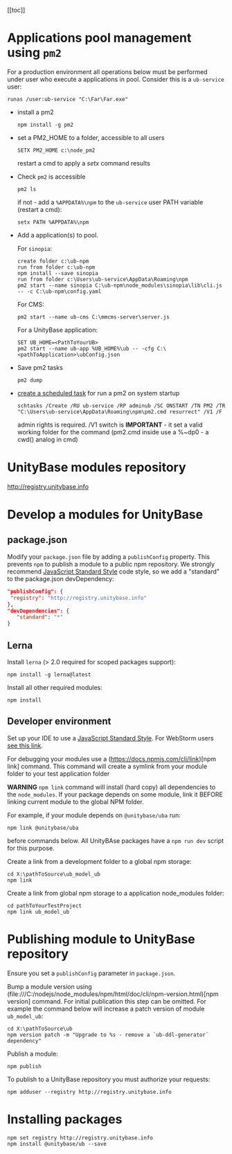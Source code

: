﻿[[toc]]
# Applications pool management using `pm2`

For a production environment all operations below must be performed under user who execute a applications in pool. 
Consider this is a `ub-service` user:   
```shell script
runas /user:ub-service "C:\Far\Far.exe"
```

 - install a pm2
    ```shell script
    npm install -g pm2
    ```
        
 - set a PM2_HOME to a folder, accessible to all users
    ```shell script
    SETX PM2_HOME c:\node_pm2
    ```

    restart a cmd to apply a _setx_ command results
            
 - Check `pm2` is accessible
    ```shell script 
    pm2 ls
    ```
    if not - add a `%APPDATA%\npm` to the `ub-service` user PATH variable (restart a cmd):         
    ```shell script
    setx PATH %APPDATA%\npm
    ```
       
 - Add a application(s) to pool. 
 
    For `sinopia`:  
    ```shell script
    create folder c:\ub-npm
    run from folder c:\ub-npm
    npm install --save sinopia
    run from folder c:\Users\ub-service\AppData\Roaming\npm
    pm2 start --name sinopia C:\ub-npm\node_modules\sinopia\lib\cli.js -- -c C:\ub-npm\config.yaml 
    ```

    For CMS:  
    ```shell script
    pm2 start --name ub-cms C:\mmcms-server\server.js
    ```

    For a UnityBase application:  
    ```shell script
    SET UB_HOME=<PathToYourUB>
    pm2 start --name ub-app %UB_HOME%\ub -- -cfg C:\<pathToApplication>\ubConfig.json
    ```
         
 - Save pm2 tasks
    ```shell script
    pm2 dump
    ````

 - [create a scheduled task](https://technet.microsoft.com/en-us/library/cc748993(v=ws.11).aspx) for run a pm2 on system startup
    ```shell script
    schtasks /Create /RU ub-service /RP adminub /SC ONSTART /TN PM2 /TR "C:\Users\ub-service\AppData\Roaming\npm\pm2.cmd resurrect" /V1 /F
    ```
        
    admin rights is required. /V1 switch is **IMPORTANT** - it set a valid working folder for the command (pm2.cmd inside use a %~dp0 - a cwd() analog in cmd)

# UnityBase modules repository

<http://registry.unitybase.info>

# Develop a modules for UnityBase

## package.json

Modify your `package.json` file by adding a `publishConfig` property. This prevents `npm` to publish a module to a public npm repository.
We strongly recommend [JavaScript Standard Style](http://standardjs.com/index.html) code style, so we add a "standard" to the package.json devDependency:  
```json
"publishConfig": {
 "registry": "http://registry.unitybase.info"
},
"devDependencies": {
   "standard": "*"
}
```

## Lerna 

Install `lerna` (> 2.0 required for scoped packages support):  
```shell script
npm install -g lerna@latest
```

Install all other required modules:  
```shell script
npm install
```

## Developer environment 

Set up your IDE to use a [JavaScript Standard Style](http://standardjs.com/index.html). 
For WebStorm users [see this link](http://standardjs.com/webstorm.html). 

For debugging your modules use a (https://docs.npmjs.com/cli/link)[npm link] command. 
This command will create a symlink from your module folder to your test application folder   

**WARNING** `npm link` command will install (hard copy) all dependencies to the `node_modules`. 
If your package depends on some module, link it BEFORE linking current module to the global NPM folder.

For example, if your module depends on `@unitybase/uba` run:  
```shell script
npm link @unitybase/uba
```

before commands below. All UnityBAse packages have a `npm run dev` script for this purpose.
   
Create a link from a development folder to a global npm storage:  
```shell script
cd X:\pathToSource\ub_model_ub
npm link 
```

Create a link from global npm storage to a application node_modules folder:
```shell script
cd pathToYourTestProject
npm link ub_model_ub
```

# Publishing module to UnityBase repository

Ensure you set a `publishConfig` parameter in `package.json`. 

Bump a module version using (file:///C:/nodejs/node_modules/npm/html/doc/cli/npm-version.html)[npm version] command.
For initial publication this step can be omitted. 
For example the command below will increase a patch version of module `ub_model_ub`:     
```shell script
cd X:\pathToSource\ub
npm version patch -m "Upgrade to %s - remove a `ub-ddl-generator` dependency"
```

Publish a module:  
```shell script
npm publish
```
      
To publish to a UnityBase repository you must authorize your requests:  
```shell script
npm adduser --registry http://registry.unitybase.info
```

# Installing packages
```shell script
npm set registry http://registry.unitybase.info
npm install @unitybase/ub --save
```
